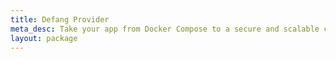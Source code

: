 ```yaml
---
title: Defang Provider
meta_desc: Take your app from Docker Compose to a secure and scalable cloud deployment with Pulumi.
layout: package
---
```

